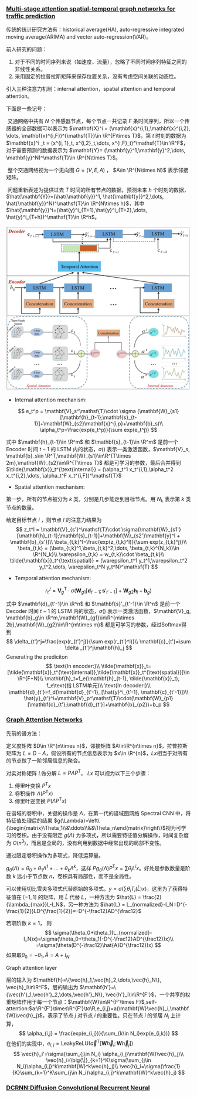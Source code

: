 ### [Multi-stage attention spatial-temporal graph networks for traffic prediction](https://pdf.sciencedirectassets.com/271597/1-s2.0-S0925231220X00488/1-s2.0-S0925231220318312/main.pdf?X-Amz-Security-Token=IQoJb3JpZ2luX2VjEKb%2F%2F%2F%2F%2F%2F%2F%2F%2F%2FwEaCXVzLWVhc3QtMSJHMEUCIF7GdoR%2BPjLJ9yKl6N14OHPxjAPz2bJD1AdXnnwVZYDBAiEAgGSGDv2TQOr191hZsCVS09kLc4QErH54GnMEKMui3pYquwUIv%2F%2F%2F%2F%2F%2F%2F%2F%2F%2F%2FARAFGgwwNTkwMDM1NDY4NjUiDMaWTTWim17C3sZs6iqPBcY2nfyb%2F5Ozy%2Bajecw7CFYYIIVgNCMPHClMn%2BVjjMXsEWGUuMOMs1Ki%2FSjOjagVlt4BLN99chwSVFuMjhmmK4uVRtl81b2ukSe9OIMOJAcfd0CXQkYUMnc5ddnI7%2BJk8cFgbZ2RfgDa9QTEZLJL%2BciydXkT4AlWqJVBRo8i%2BK2lp%2FRKwp7ansTDCro9vjjyWKS1erq8NjC6CWooIGf2cTqdhew3k9XFBC%2FgpN%2Bkg%2B6I7TVHB84Ttyc9IcwRxfWnEmHHct77hz4ExjaQe5jOi0ad5MUJEjZbkFY95pUXRl5PmtbXKLRBJryrSNesafCJeIRmXEnGAlIhFn6fwspZPrx0khZt3g2Iy5qk7C9qG0EbM4aB16rIEttl4QX%2B51ZA7OVPeVtqmm1rUawjYTgusFGOBlCYlsdBQ0GIJ9qCy%2Bhf7St%2BLDsIHH4f0PkEwKwZJocAvNfsyxmDjJFOPxR5dw1Fql0Gj1Q0FBhzH5LfxzQzX4DDBZsqqvg5ib0MTlXw829SikFGp52RxT4AhFlsqgqLjdIP1QIf6U5l2fKPlagUK411Pro6i5d%2B0c8lKgkQGKugrzGUV50nsPn4xYkRZaZRxoikHrzxdxqRhzn7OVlDuCVYch7ssUksMtcRtWdr2CgT5p2N2cP2bdJdmeru9dNLI%2F2UGJdh1dYSL7q3t3Tj0rk3f8nAGFD9GxI%2BivzrHwhCtMmumYRzr%2F%2Fwy0yfy%2FrWkcdmCwDklB0OEGJgffSQcLNbpKFGQTL9SHouxSL72dIm91cDxoqOnK5WFcmnOPgURr8YGDbHbnbezybA%2BmdjQkLcwLKoZobRyGIDLEin7WaARC3fmU4CouCPyKjLE1oyu9g2jiKsyTJMhy%2Fitpcw8bqQsAY6sQFdbwg%2Ft70TJnCFINGnNoU48jHS9r3c0Uc4b3p0awyKChsdlzLqnAZ6cTo43W2wNwz5g%2FlCi9Y2Ud%2Fgy128vxdIpQhadfASh7TbCSvCCnuCXEejYEdY1f5o%2BUkJfBo8vCF2uEI2Rnk5PtLe1bf3QWClT%2FDjNk0W4fYO7cTp1JdjPoAnEsuSMIWSKV6H9LmnE3%2FcSulZrnTWP4DQbGmbV5w%2FXJ0K3%2FOAeOXlraWYiCGNL14%3D&X-Amz-Algorithm=AWS4-HMAC-SHA256&X-Amz-Date=20240327T143118Z&X-Amz-SignedHeaders=host&X-Amz-Expires=300&X-Amz-Credential=ASIAQ3PHCVTY62TMPRAK%2F20240327%2Fus-east-1%2Fs3%2Faws4_request&X-Amz-Signature=5cd1f84d5c60cd453eefc866d095938ac0b42d10f9a047195e8e40e759490ab0&hash=50a48cc4bcb13ed99951cb10af4fd1081fcd02a4bff1b6454a64ed5986817d78&host=68042c943591013ac2b2430a89b270f6af2c76d8dfd086a07176afe7c76c2c61&pii=S0925231220318312&tid=spdf-bca0070b-7d86-4755-b68a-51c01bcb4991&sid=02a2c20e56193348ce69cd24b03f4ed77b95gxrqa&type=client&tsoh=d3d3LnNjaWVuY2VkaXJlY3QuY29t&ua=09055a520d5052565356&rr=86b015511a649c9f&cc=sg)



传统的统计研究方法有：historical average(HA), auto-regressive integrated moving average(ARIMA) and vector auto-regression(VAR)。

前人研究的问题：

1. 对于不同的时间序列来说（如速度、流量），忽略了不同时间序列特征之间的非线性关系。
2. 采用固定的拉普拉斯矩阵来保存位置关系，没有考虑空间关联的动态性。

引入三种注意力机制：internal attention，spatial attention and temporal attention。

下面是一些记号：

​	交通网络中共有 $N$ 个传感器节点，每个节点一共记录 $F$ 条时间序列，所以一个传感器的全部数据可以表示为 $\mathbf{X}^i = (\mathbf{x}^{i,1},\mathbf{x}^{i,2}, \dots, \mathbf{x}^{i,F})^{\mathsf{T}}\in \R^{F\times T}$，第 $t$ 时刻的数据为 $\mathbf{x}^i _t = (x^{i, 1}_t, x^{i,2}_t,\dots, x^{i,F}_t)^\mathsf{T}\in \R^F$，对于需要预测的数据表示为 $\mathbf{Y}= (\mathbf{y}^1,\mathbf{y}^2,\dots, \mathbf{y}^N)^\mathsf{T}\in \R^{N\times T}$。

​	整个交通网络视为一个无向图 $G=(V,E,A)$ ， $A\in \R^{N\times N}$ 表示邻接矩阵。

​	问题重新表述为提供过去 $T$ 时间的所有节点的数据，预测未来 $h$ 个时刻的数据，$\hat{\mathbf{Y}}=(\hat{\mathbf{y}}^1, \hat{\mathbf{y}}^2,\dots, \hat{\mathbf{y}}^N)^\mathsf{T}\in \R^{N\times h}$，其中 $\hat{\mathbf{y}}^i=(\hat{y}^i_{T+1},\hat{y}^i_{T+2},\dots, \hat{y}^i_{T+h})^\mathsf{T}\in \R^h$。

![image-20240325151602742](./pic/image-20240325151602742.png)

- Internal attention mechanism:

$$
e_t^p = \mathbf{V}_s^\mathsf{T}\cdot \sigma (\mathbf{W}_{s1}[\mathbf{h}_{t-1};\mathbf{s}_{t-1}]+\mathbf{W}_{s2}\mathbf{x}^{i,p}+\mathbf{b}_s)\\
\alpha_t^p=\frac{exp(e_t^p)}{\sum exp(e_t^j)}
$$

式中 $\mathbf{h}_{t-1}\in \R^m$  和 $\mathbf{s}_{t-1}\in \R^m$ 是前一个 Encoder 时间 $t-1$ 的 LSTM 内的状态，$\sigma()$ 表示一类激活函数，$\mathbf{V}_s, \mathbf{b}_s\in \R^T,\mathbf{W}_{s1}\in\R^{T\times 2m},\mathbf{W}_{s2}\in\R^{T\times T}$ 都是可学习的参数，最后合并得到 $\tilde{\mathbf{x}}_t^{\text{internal}} = (\alpha_t^1 x_t^{i,1},\alpha_t^2 x_t^{i,2},\dots, \alpha_t^F x_t^{i,F})^\mathsf{T}$

- Spatial attention mechanism:

第一步，所有的节点被分为 $k$ 类，分别是几步能走到目标节点。用 $N_k$ 表示第 $k$ 类节点的数量。

给定目标节点 $i$ ，则节点 $l$ 的注意力结果为
$$
z_t^l = \mathbf{V}_{s'}^\mathsf{T}\cdot \sigma(\mathbf{W}_{s1'}[\mathbf{h}_{t-1};\mathbf{s}_{t-1}]+\mathbf{W}_{s2'}\mathbf{y}^l + \mathbf{b}_{s'})\\
\beta_{t,k}^l=\frac{exp(z_{t,k}^l)}{\sum exp(z_{t,k}^j)}\\
\beta_{t,k} = (\beta_{t,k}^1,\beta_{t,k}^2,\dots, \beta_{t,k}^{N_k})\in \R^{N_k}\\
\varepsilon_{t,k} = w_{t,k}\cdot \beta_{t,k}\\
\tilde{\mathbf{x}}_t^{\text{spatial}} = (\varepsilon_t^1 y_t^1,\varepsilon_t^2 y_t^2,\dots, \varepsilon_t^N y_t^N)^\mathsf{T}
$$

- Temporal attention mechanism:

$$
r_{t'}^j = \mathbf{V}_g^\mathsf{T}\cdot \sigma(\mathbf{W}_{g1}[\mathbf{d}_{t'-1};\mathbf{s}'_{t'-1}]+\mathbf{W}_{g2}\mathbf{h}_j+\mathbf{b}_g)
$$

式中 $\mathbf{d}_{t'-1}\in \R^n$  和 $\mathbf{s}'_{t'-1}\in \R^n$ 是前一个 Decoder 时间 $t-1$ 的 LSTM 内的状态，$\sigma()$ 表示一类激活函数，$\mathbf{V}_g, \mathbf{b}_g\in \R^m,\mathbf{W}_{g1}\in\R^{m\times 2b},\mathbf{W}_{g2}\in\R^{m\times m}$ 都是可学习的参数，经过Softmax得到 
$$
\delta_{t'}^j=\frac{exp(r_{t'}^j)}{\sum exp(r_{t'}^l)}\\
\mathbf{c}_{t'}=\sum \delta _{t'}^j\mathbf{h}_j
$$
Generating the prediciton
$$
\text{In encoder:}\\
\tilde{\mathbf{x}}_t=[\tilde{\mathbf{x}}_t^{\text{internal}},\tilde{\mathbf{x}}_t^{\text{spatial}}]\in \R^{F+N}\\
\mathbf{h}_t=f_e(\mathbf{h}_{t-1}, \tilde{\mathbf{x}}_t), f_e\text{指 LSTM单元}\\
\text{In decoder:}\\
\mathbf{d}_{t'}=f_d(\mathbf{d}_{t'-1}, [\hat{y}^i_{t'-1}, \mathbf{c}_{t'-1}])\\
\hat{y}_{t'}^i=\mathbf{V}_p^\mathsf{T}\cdot(\mathbf{W}_{p1}[\mathbf{c}_{t'};\mathbf{d}_{t'}]+\mathbf{b}_{p2})+b_p
$$

### [Graph Attention Networks](https://d1wqtxts1xzle7.cloudfront.net/100303675/1710.10903v3-libre.pdf?1679873475=&response-content-disposition=inline%3B+filename%3DGraph_Attention_Networks.pdf&Expires=1711553378&Signature=U4OmkZarvL6nI7ud3wyxPMN8CpJpRseD59Gf1VgXjchLbFk33WLKjhPQ3UAFfR07pneEEDv68NyQfcGMlXLkKRKNGfHXZImBDDlUH50yYp0Q-Q5B5agwUcNEUC7rVDWwgPPVd92lKKA2nnC5dQhZvqeYyKPCPxF9bt31RTSDHNz2d1ZCmXckHlD5Jyx2ojkWaWUTL4iO8VaN7mVSk2PVaabN0EMDSRFtSoh0fIZc21hO07PlbWFUIx-U4~d1J44N-0y--Rzppir0YDsFcTKV0S8ChHU7NIiavR0nXB8OqPYS1fjVZrLeSn2Q5oVehV1Ppnh94~YQq3-osnhIXdIiyg__&Key-Pair-Id=APKAJLOHF5GGSLRBV4ZA)

先前的谱方法：

定义度矩阵 $D\in \R^{n\times n}$，邻接矩阵 $A\in\R^{n\times n}$，拉普拉斯矩阵为 $L=D-A$，假设所有的节点信息表示为 $x\in \R^{n}$，$Lx$相当于对所有的节点做了一阶邻居信息的聚合。

对实对称矩阵 $L$做分解 $L= P\Lambda P^\mathsf{T}$， $Lx$ 可以视为以下三个步骤：

1. 傅里叶变换 $P^\mathsf{T}x$
2. 卷积操作 $\Lambda(P^\mathsf{T}x)$
3. 傅里叶逆变换 $P(\Lambda P^\mathsf{T}x)$

在谱域的卷积中，关键的操作是 $\Lambda$，在第一代的谱域图网络 Spectral CNN 中，将特征值处理后的结果 $g(\Lambda)=\left\{\begin{matrix}\Theta_1\\&\ddots\\&&\Theta_n\end{matrix}\right\}$视为可学习的卷积。由于没有限定 $g(\Lambda)$ 为多项式，所以需要特征值分解操作，时间复杂度为 $O(n^3)$，而且是全局的，没有利用到数据中经常出现的局部不变性。

通过限定卷积操作为多项式，降低运算量。

$g_\theta(\Lambda) = \theta_0+\theta_1 \Lambda^1+\dots+\theta_k\Lambda^k$，这样 $Pg_\theta(\Lambda)P^\mathsf{T}x=\sum\theta_i L^i x$。好处是参数数量是阶数 $k$ 远小于节点数 $n$，卷积具有局部性，而不是全局性。

可以使用切比雪夫多项式代替原始的多项式，$y=\sigma(\sum \theta_i T_i(\hat{L})x)$，这里为了获得特征值在 $[-1,1]$ 的矩阵，用 $\hat{L}$ 代替 $L$，一种方法为 $\hat{L} = \frac{2}{\lambda_{max}}L-I_N$，另一种方法为 $\hat{L} = L_{normalized}-I_N=D^{-\frac{1}{2}}LD^{\frac{1}{2}}=-D^{-\frac12}AD^{\frac12}$

若取阶数 $k=1$， 则
$$
\sigma(\theta_0+\theta_1(L_{normalized}-I_N)x)=\sigma(\theta_0+\theta_1(-D^{-\frac12}AD^{\frac12})x)\\
=\sigma(\theta(D^{-\frac12}\hat{A}D^{\frac12})x)
$$
如果取$\theta_0=-\theta_1, \hat{A}=A+I_N$



Graph attention layer

层的输入为 $\mathbf{h}=\{\vec{h}_1,\vec{h}_2,\dots,\vec{h}_N\}, \vec{h}_i\in\R^F$，层的输出为 $\mathbf{h'}=\{\vec{h'}_1,\vec{h'}_2,\dots,\vec{h'}_N\}, \vec{h'}_i\in\R^{F'}$，一个共享的权重矩阵作用于每一个节点：$\mathbf{W}\in\R^{F'\times F}$,self-attention:$a:\R^{F'}\times\R^{F'}\to\R,e_{i,j}=a(\mathbf{W}\vec{h}_i,\mathbf{W}\vec{h}_j)$，表示了节点 $j$ 对节点 $i$ 的重要性。只在节点 $i$ 的邻居 $N_i$ 上计算，
$$
\alpha_{i,j} = \frac{exp(e_{i,j})}{\sum_{k\in N_i}exp(e_{i,k})}
$$
在他们的实现中，$e_{i,j} = \text{LeakyReLU}(\vec{a}^\mathsf{T}[\mathbf{W}\vec{h}_i;\mathbf{W}\vec{h}_j])$
$$
\vec{h}_i'=\sigma(\sum_{j\in N_i} \alpha_{i,j}\mathbf{W}\vec{h}_j)\\
\vec{h}_i=\big{\|}_{k=1}^K\sigma(\sum_{j\in N_i}\alpha_{i,j}^k\mathbf{W}^k\vec{h}_j)\\
\vec{h}_i=\sigma(\frac{1}{K}\sum_{k=1}^K\sum_{j\in N_i}\alpha_{i,j}^k\mathbf{W}^k\vec{h}_j)
$$

### [DCRNN:Diffusion Convolutional Recurrent Neural](https://arxiv.org/pdf/1707.01926.pdf)
